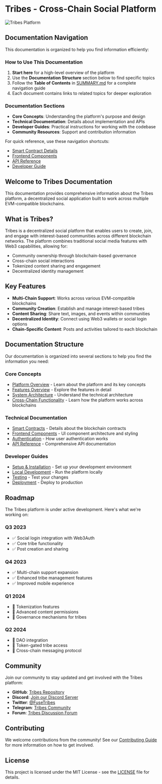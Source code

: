 # Tribes - Cross-Chain Social Platform

![Tribes Platform](https://www.linkpicture.com/q/fuse-logo.png)

## Documentation Navigation

This documentation is organized to help you find information efficiently:

### How to Use This Documentation

1. **Start here** for a high-level overview of the platform
2. Use the **Documentation Structure** section below to find specific topics
3. Follow the **Table of Contents** in [SUMMARY.md](./SUMMARY.md) for a complete navigation guide
4. Each document contains links to related topics for deeper exploration

### Documentation Sections

- **Core Concepts**: Understanding the platform's purpose and design
- **Technical Documentation**: Details about implementation and APIs
- **Developer Guides**: Practical instructions for working with the codebase
- **Community Resources**: Support and contribution information

For quick reference, use these navigation shortcuts:
- [Smart Contract Details](./smart-contracts.md)
- [Frontend Components](./frontend-components.md)
- [API Reference](./api-reference.md)
- [Developer Guide](./developer-guide.md)

## Welcome to Tribes Documentation

This documentation provides comprehensive information about the Tribes platform, a decentralized social application built to work across multiple EVM-compatible blockchains.

## What is Tribes?

Tribes is a decentralized social platform that enables users to create, join, and engage with interest-based communities across different blockchain networks. The platform combines traditional social media features with Web3 capabilities, allowing for:

- Community ownership through blockchain-based governance
- Cross-chain social interactions
- Tokenized content sharing and engagement
- Decentralized identity management

## Key Features

- **Multi-Chain Support**: Works across various EVM-compatible blockchains
- **Community Creation**: Establish and manage interest-based tribes
- **Content Sharing**: Share text, images, and events within communities
- **Decentralized Identity**: Connect using Web3 wallets or social login options
- **Chain-Specific Content**: Posts and activities tailored to each blockchain

## Documentation Structure

Our documentation is organized into several sections to help you find the information you need:

### Core Concepts
- [Platform Overview](./overview.md) - Learn about the platform and its key concepts
- [Features Overview](./features.md) - Explore the features in detail
- [System Architecture](./architecture.md) - Understand the technical architecture
- [Cross-Chain Functionality](./cross-chain-functionality.md) - Learn how the platform works across blockchains

### Technical Documentation
- [Smart Contracts](./smart-contracts.md) - Details about the blockchain contracts
- [Frontend Components](./frontend-components.md) - UI component architecture and styling
- [Authentication](./authentication.md) - How user authentication works
- [API Reference](./api-reference.md) - Comprehensive API documentation

### Developer Guides
- [Setup & Installation](./developer-guide.md#setup) - Set up your development environment
- [Local Development](./developer-guide.md#local-development) - Run the platform locally
- [Testing](./developer-guide.md#testing) - Test your changes
- [Deployment](./developer-guide.md#deployment) - Deploy to production

## Roadmap

The Tribes platform is under active development. Here's what we're working on:

### Q3 2023
- ✅ Social login integration with Web3Auth
- ✅ Core tribe functionality
- ✅ Post creation and sharing

### Q4 2023
- ✅ Multi-chain support expansion
- ✅ Enhanced tribe management features
- ✅ Improved mobile experience

### Q1 2024
- 🔄 Tokenization features
- 🔄 Advanced content permissions
- 🔄 Governance mechanisms for tribes

### Q2 2024
- 📅 DAO integration
- 📅 Token-gated tribe access
- 📅 Cross-chain messaging protocol

## Community

Join our community to stay updated and get involved with the Tribes platform:

- **GitHub**: [Tribes Repository](https://github.com/fuse-tribes)
- **Discord**: [Join our Discord Server](https://discord.gg/fusetribes)
- **Twitter**: [@FuseTribes](https://twitter.com/fusetribes)
- **Telegram**: [Tribes Community](https://t.me/fusetribes)
- **Forum**: [Tribes Discussion Forum](https://forum.fusetribes.io)

## Contributing

We welcome contributions from the community! See our [Contributing Guide](./contributing.md) for more information on how to get involved.

## License

This project is licensed under the MIT License - see the [LICENSE](../LICENSE) file for details. 